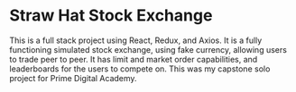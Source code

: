 # Straw Hat Stock Exchange
This is a full stack project using React, Redux, and Axios. It is a fully functioning simulated stock exchange, using fake currency, allowing users to trade peer to peer. It has limit and market order capabilities, and leaderboards for the users to compete on.
This was my capstone solo project for Prime Digital Academy.
